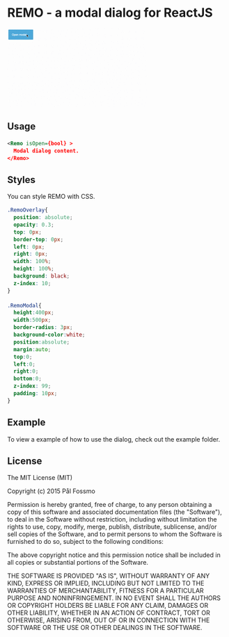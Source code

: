 # REMO - a modal dialog for ReactJS

![](https://raw.githubusercontent.com/fossmo/remo/master/remojs.gif)

## Usage

```xml
<Remo isOpen={bool} >
  Modal dialog content.
</Remo>
```

## Styles
You can style REMO with CSS.
```css
.RemoOverlay{
  position: absolute;
  opacity: 0.3;
  top: 0px;
  border-top: 0px;
  left: 0px;
  right: 0px;
  width: 100%;
  height: 100%;
  background: black;
  z-index: 10;
}

.RemoModal{
  height:400px;
  width:500px;
  border-radius: 3px;
  background-color:white;
  position:absolute;
  margin:auto;
  top:0;
  left:0;
  right:0;
  bottom:0;
  z-index: 99;
  padding: 10px;
}
```

## Example

To view a example of how to use the dialog, check out the example folder.

## License

The MIT License (MIT)

Copyright (c) 2015 Pål Fossmo

Permission is hereby granted, free of charge, to any person obtaining a copy
of this software and associated documentation files (the "Software"), to deal
in the Software without restriction, including without limitation the rights
to use, copy, modify, merge, publish, distribute, sublicense, and/or sell
copies of the Software, and to permit persons to whom the Software is
furnished to do so, subject to the following conditions:

The above copyright notice and this permission notice shall be included in all
copies or substantial portions of the Software.

THE SOFTWARE IS PROVIDED "AS IS", WITHOUT WARRANTY OF ANY KIND, EXPRESS OR
IMPLIED, INCLUDING BUT NOT LIMITED TO THE WARRANTIES OF MERCHANTABILITY,
FITNESS FOR A PARTICULAR PURPOSE AND NONINFRINGEMENT. IN NO EVENT SHALL THE
AUTHORS OR COPYRIGHT HOLDERS BE LIABLE FOR ANY CLAIM, DAMAGES OR OTHER
LIABILITY, WHETHER IN AN ACTION OF CONTRACT, TORT OR OTHERWISE, ARISING FROM,
OUT OF OR IN CONNECTION WITH THE SOFTWARE OR THE USE OR OTHER DEALINGS IN THE
SOFTWARE.
